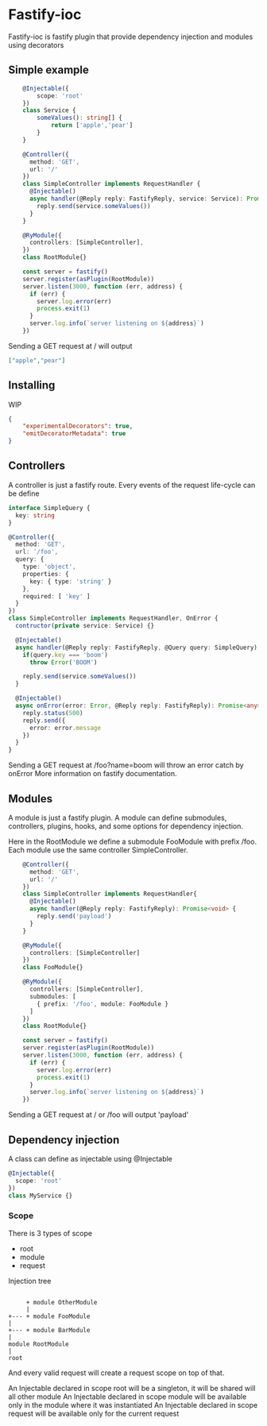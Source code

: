 # Fastify-ioc
Fastify-ioc is fastify plugin that provide dependency injection and modules using decorators

## Simple example
```ts
    @Injectable({
        scope: 'root'
    })
    class Service {
        someValues(): string[] {
            return ['apple','pear']
        }
    }

    @Controller({
      method: 'GET',
      url: '/'
    })
    class SimpleController implements RequestHandler {
      @Injectable()
      async handler(@Reply reply: FastifyReply, service: Service): Promise<void> {
        reply.send(service.someValues())
      }
    }

    @RyModule({
      controllers: [SimpleController],
    })
    class RootModule{}

    const server = fastify()
    server.register(asPlugin(RootModule))
    server.listen(3000, function (err, address) {
      if (err) {
        server.log.error(err)
        process.exit(1)
      }
      server.log.info(`server listening on ${address}`)
    })
```
Sending a GET request at / will output
```json
["apple","pear"]
```

## Installing
WIP
```json
{
    "experimentalDecorators": true,
    "emitDecoratorMetadata": true
}
```
## Controllers
A controller is just a fastify route. Every events of the request life-cycle can be define
```ts
interface SimpleQuery {
  key: string
}

@Controller({
  method: 'GET',
  url: '/foo',
  query: {
    type: 'object',
    properties: {
      key: { type: 'string' }
    },
    required: [ 'key' ]
  }
})
class SimpleController implements RequestHandler, OnError {
  contructor(private service: Service) {}

  @Injectable()
  async handler(@Reply reply: FastifyReply, @Query query: SimpleQuery): Promise<void> {
    if(query.key === 'boom')
      throw Error('BOOM')

    reply.send(service.someValues())
  }

  @Injectable()
  async onError(error: Error, @Reply reply: FastifyReply): Promise<any> {
    reply.status(500)
    reply.send({
      error: error.message
    })
  }
}
```
Sending a GET request at /foo?name=boom will throw an error catch by onError
More information on fastify documentation.

## Modules
A module is just a fastify plugin. A module can define submodules,
controllers, plugins, hooks, and some options for dependency injection.

Here in the RootModule we define a submodule FooModule with prefix /foo.
Each module use the same controller SimpleController.
```ts
    @Controller({
      method: 'GET',
      url: '/'
    })
    class SimpleController implements RequestHandler{
      @Injectable()
      async handler(@Reply reply: FastifyReply): Promise<void> {
        reply.send('payload')
      }
    }

    @RyModule({
      controllers: [SimpleController]
    })
    class FooModule{}

    @RyModule({
      controllers: [SimpleController],
      submodules: [
        { prefix: '/foo', module: FooModule }
      ]
    })
    class RootModule{}

    const server = fastify()
    server.register(asPlugin(RootModule))
    server.listen(3000, function (err, address) {
      if (err) {
        server.log.error(err)
        process.exit(1)
      }
      server.log.info(`server listening on ${address}`)
    })
```
Sending a GET request at / or /foo will output 'payload'

## Dependency injection

A class can define as injectable using @Injectable

```ts
@Injectable({
  scope: 'root'
})
class MyService {}
```

### Scope
There is 3 types of scope
- root
- module
- request

Injection tree
```

     + module OtherModule
     |
+--- + module FooModule
|
+--- + module BarModule
|
module RootModule
|
root
```

And every valid request will create a request scope on top of that.

An Injectable declared in scope root will be a singleton, it will be shared will all other module
An Injectable declared in scope module will be available only in the module where it was instantiated
An Injectable declared in scope request will be available only for the current request
